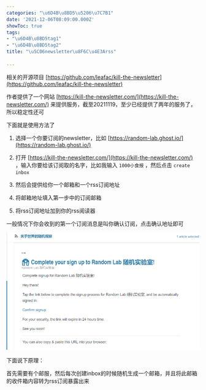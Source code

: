 ```yaml
---
categories: "\u6D4B\u8BD5\u5206\u7C7B1"
date: '2021-12-06T08:09:00.000Z'
showToc: true
tags:
- "\u6D4B\u8BD5tag1"
- "\u6D4B\u8BD5tag2"
title: "\u5C06newsletter\u8F6C\u4E3Arss"

---
```




相关的开源项目 [https://github.com/leafac/kill-the-newsletter](https://github.com/leafac/kill-the-newsletter)

作者提供了一个网站 [https://kill-the-newsletter.com/](https://kill-the-newsletter.com/) 来提供服务，截至20211119，至少已经提供了两年的服务了，所以稳定性还可

下面就是使用方法了

1. 选择一个你要订阅的newsletter，比如 [https://random-lab.ghost.io/](https://random-lab.ghost.io/)

1. 打开 [https://kill-the-newsletter.com/](https://kill-the-newsletter.com/) ，输入你要给该订阅取的名字，比如我输入 `1000小食报` ，然后点击 `create inbox`

1. 然后会提供给你一个邮箱和一个rss订阅地址

1. 将邮箱地址填入第一步中的订阅邮箱

1. 将rss订阅地址加到你的rss阅读器

一般情况下你会收到的第一个订阅消息是叫你确认订阅，点击确认地址即可

![](https://raw.githubusercontent.com/akkuman/pic/master/notionimg/7d/d6/7dd60ab74cab5a242a2452de7283627f.png)



下面说下原理：

首先需要有个邮服，然后每次创建inbox的时候随机生成一个邮箱，并且将此邮箱的收件箱内容转为rss订阅暴露出来



